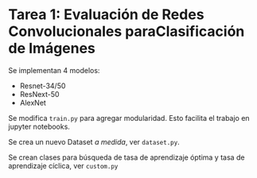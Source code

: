 # Tarea 1: Evaluación de Redes Convolucionales paraClasificación de Imágenes


Se implementan 4 modelos:

- Resnet-34/50
- ResNext-50
- AlexNet


Se modifica `train.py` para agregar modularidad. Esto facilita el trabajo en jupyter notebooks.

Se crea un nuevo Dataset *a medida*, ver `dataset.py`.

Se crean clases para búsqueda de tasa de aprendizaje óptima y tasa de aprendizaje cíclica, ver `custom.py`
